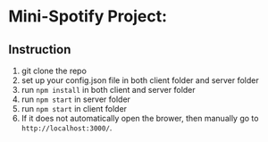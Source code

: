 # Mini-Spotify Project:

## Instruction
1. git clone the repo
2. set up your config.json file in both client folder and server folder
3. run ```npm install``` in both client and server folder
4. run ```npm start``` in server folder
5. run ```npm start``` in client folder
6. If it does not automatically open the brower, then manually go to ```http://localhost:3000/```.